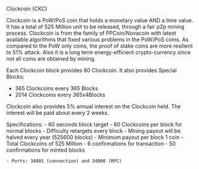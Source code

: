 Clockcoin (CKC)

Clockcoin is a PoW/PoS coin that holds a monetary value AND a time value. It has a total of 525 Million unit to be released, through a fair p2p mining process. 
Clockcoin is from the family of PPCoin/Novacoin with latest available algorithms that fixed various problems in the PoW/PoS coins. As compared to the PoW only coins, the proof of stake coins are more resilient to 51% attack. 
Also it is a long term energy-efficient crypto-currency since not all coins are obtained by mining.

Each Clockcoin block provides 60 Clockcoin. It also provides Special Blocks:
- 365 Clockcoins every 365 Blocks
- 2014 Clockcoins every 365x4Blocks

Clockcoin also provides 5% annual interest on the Clockcoin held. The interest will be paid about every 2 weeks.

Specifications:
	- 60 seconds block target
	- 60 Clockcoins per block for normal blocks
	- Difficulty retargets every block 
	- Mining payout will be halved every year (525600 blocks)
	- Minimum payout per block 1 coin
	- Total Clockcoins of 525 Million
	- 6 confirmations for transaction
	- 50 confirmations for minted blocks

	- Ports: 34001 (connection) and 34000 (RPC)

